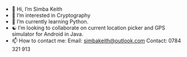- 👋 Hi, I’m Simba Keith 
- 👀 I’m interested in Cryptography 
- 🌱 I’m currently learning Python. 
- ☯️ I’m looking to collaborate on current location picker and GPS simulator for Android in Java. 
- 📫 How to contact me:
       Email: simbakeith@outlook.com
       Contact: 0784 321 913

<!---
DeadShot263/DeadShot263 is a ✨ special ✨ repository because its `README.md` (this file) appears on your GitHub profile.
You can click the Preview link to take a look at your changes.
--->
